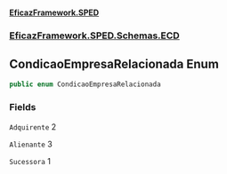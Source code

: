 #### [EficazFramework.SPED](EficazFrameworkSPED.md 'EficazFramework SPED')
### [EficazFramework.SPED.Schemas.ECD](EficazFramework.SPED.Schemas.ECD.md 'EficazFramework.SPED.Schemas.ECD')

## CondicaoEmpresaRelacionada Enum

```csharp
public enum CondicaoEmpresaRelacionada
```
### Fields

<a name='EficazFramework.SPED.Schemas.ECD.CondicaoEmpresaRelacionada.Adquirente'></a>

`Adquirente` 2

<a name='EficazFramework.SPED.Schemas.ECD.CondicaoEmpresaRelacionada.Alienante'></a>

`Alienante` 3

<a name='EficazFramework.SPED.Schemas.ECD.CondicaoEmpresaRelacionada.Sucessora'></a>

`Sucessora` 1